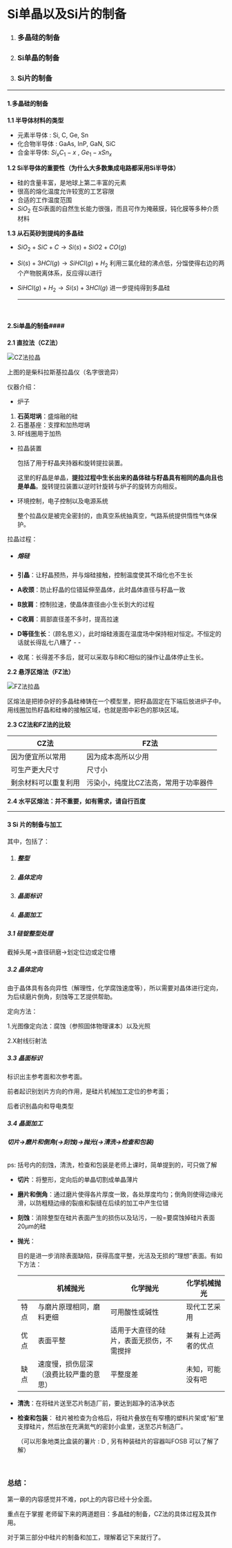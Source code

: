 # Si单晶以及Si片的制备

1. ### 多晶硅的制备

2. ### Si单晶的制备

3. ### Si片的制备


------



####    1.多晶硅的制备

**1.1 半导体材料的类型**

- 元素半导体 : Si, C, Ge, Sn 
- 化合物半导体 :  GaAs, InP, GaN, SiC
- 合金半导体:   $Si_xC_1-x$ ,  $Ge_1-x Sn_x$ 

**1.2 Si半导体的重要性（为什么大多数集成电路都采用Si半导体）**

- 硅的含量丰富，是地球上第二丰富的元素
- 很高的熔化温度允许较宽的工艺容限
- 合适的工作温度范围
- $SiO_2$ 在$Si$表面的自然生长能力很强，而且可作为掩蔽膜，钝化膜等多种介质材料

**1.3 从石英砂到提纯的多晶硅**

- $SiO_2+SiC+C→ Si(s)+SiO2+CO(g)$  

- $Si(s)+3HCl(g)→ SiHCl(g)+H_2$  利用三氯化硅的沸点低，分馏使得右边的两个产物脱离体系，反应得以进行

- $SiHCl(g)+H_2→Si(s)+3HCl(g)$ 进一步提纯得到多晶硅

  ------

  ​


#### 2.Si单晶的制备####

**2.1  直拉法（CZ法）**

![CZ法拉晶](D:\Documents\GitHub\mecn\集成电路制造技术\pics\CZ法拉晶.png)

上图的是柴科拉斯基拉晶仪（名字很诡异）

仪器介绍：

- 炉子

1. **石英坩埚**：盛熔融的硅
2. 石墨基座：支撑和加热坩埚
3. RF线圈用于加热

- 拉晶装置

  包括了用于籽晶夹持器和旋转提拉装置。

  这里的籽晶是单晶，**提拉过程中生长出来的晶体硅与籽晶具有相同的晶向且也是单晶**。旋转提拉装置以逆时针旋转与炉子的旋转方向相反。

- 环境控制，电子控制以及电源系统

  整个拉晶仪是被完全密封的，由真空系统抽真空，气路系统提供惰性气体保护。

拉晶过程：

- ##### 熔硅

- **引晶**：让籽晶预热，并与熔硅接触，控制温度使其不熔化也不生长

- **A收颈**：防止籽晶的位错延伸至晶体，此时晶体直径与籽晶一致

- **B放肩**：控制拉速，使晶体直径由小生长到大的过程

- **C收肩**：肩部直径差不多时，提高拉速

- **D等径生长**：（顾名思义），此时熔硅液面在温度场中保持相对恒定。不恒定的话就长得乱七八糟了 - -

- 收尾：长得差不多后，就可以采取与B和C相似的操作让晶体停止生长。

**2.2  悬浮区熔法（FZ法）**

![FZ法拉晶](D:\Documents\GitHub\mecn\集成电路制造技术\pics\FZ法拉晶.png)

区熔法是把掺杂好的多晶硅棒铸在一个模型里，把籽晶固定在下端后放进炉子中。用线圈加热籽晶和硅棒的接触区域，也就是图中彩色的那块区域。

**2.3  CZ法和FZ法的比较**

| CZ法        | FZ法                 |
| ---------- | ------------------- |
| 因为便宜所以常用   | 因为成本高所以少用           |
| 可生产更大尺寸    | 尺寸小                 |
| 剩余材料可以重复利用 | 污染小，纯度比CZ法高，常用于功率器件 |

**2.4  水平区熔法：并不重要，如有需求，请自行百度**

------



#### 3 Si 片的制备与加工

其中，包括了：

1. ##### 整型

2. ##### 晶体定向  

3. ##### 晶面标识 

4. ##### 晶面加工



##### 3.1 硅锭整型处理

截掉头尾→直径研磨→划定位边或定位槽

##### 3.2 晶体定向

由于晶体具有各向异性（解理性，化学腐蚀速度等），所以需要对晶体进行定向，为后续磨片倒角，刻蚀等工艺提供帮助。

定向方法：

1.光图像定向法：腐蚀（参照固体物理课本）以及光照

2.X射线衍射法

##### 3.3 晶面标识

标识出主参考面和次参考面。

前者起识别划片方向的作用，是硅片机械加工定位的参考面；

后者识别晶向和导电类型

##### 3.4 晶面加工

###### **切片→磨片和倒角(→刻蚀)→抛光(→清洗→检查和包装)** 

ps: 括号内的刻蚀，清洗，检查和包装是老师上课时，简单提到的，可只做了解

- **切片**：将整形，定向后的单晶切割成单晶薄片

- **磨片和倒角**：通过磨片使得各片厚度一致，各处厚度均匀；倒角则使得边缘光滑，以防粗糙边缘的裂痕和裂缝在后续的加工中产生位错

- **刻蚀**：消除整型在硅片表面产生的损伤以及玷污，一般=要腐蚀掉硅片表面20μm的硅

- **抛光**：

  目的是进一步消除表面缺陷，获得高度平整，光洁及无损的“理想”表面。有如下方法：

  |      | 机械抛光                | 化学抛光                 | 化学机械抛光    |
  | ---- | ------------------- | -------------------- | --------- |
  | 特点   | 与磨片原理相同，磨料更细        | 可用酸性或碱性              | 现代工艺采用    |
  | 优点   | 表面平整                | 适用于大直径的硅片，表面无损伤，不需搅拌 | 兼有上述两者的优点 |
  | 缺点   | 速度慢，损伤层深（浪费比较严重的意思） | 平整度差                 | 未知，可能没有吧  |

- **清洗**：在将硅片送至芯片制造厂前，要达到超净的洁净状态

- **检查和包装**： 硅片被检查为合格后，将硅片叠放在有窄槽的塑料片架或“船”里支撑硅片，然后放在充满氮气的密封小盒里，送至芯片制造厂。

  （可以形象地类比盒装的薯片 : D  , 另有种装硅片的容器叫FOSB 可以了解了解）

  ​



### 总结：

 第一章的内容感觉并不难，ppt上的内容已经十分全面。

重点在于掌握 老师留下来的两道题目：多晶硅的制备，CZ法的具体过程及其作用。

对于第三部分中硅片的制备和加工，理解着记下来就行了。






​      



